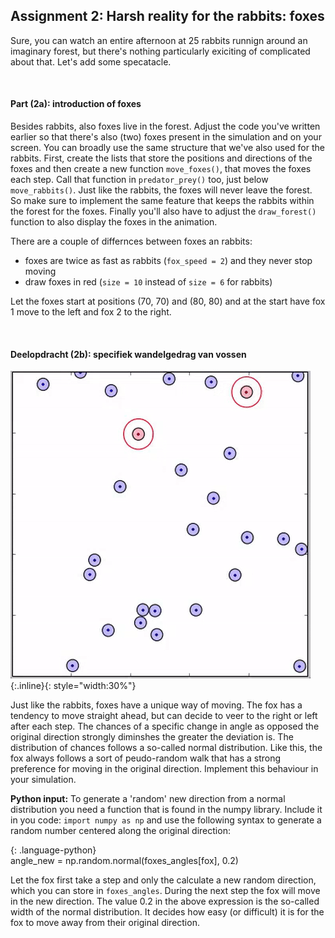 ## Assignment 2: Harsh reality for the rabbits: foxes

Sure, you can watch an entire afternoon at 25 rabbits runnign around an imaginary forest, but there's nothing particularly exiciting of complicated about that. Let's add some specatacle. 

<br>

#### Part (2a): introduction of foxes

Besides rabbits, also foxes live in the forest. Adjust the code you've written earlier so that there's also (two) foxes present in the simulation and on your screen. You can broadly use the same structure that we've also used for the rabbits. First, create the lists that store the positions and directions of the foxes and then create a new function `move_foxes()`, that moves the foxes each step. Call that function in `predator_prey()` too, just below `move_rabbits()`. Just like the rabbits, the foxes will never leave the forest. So make sure to implement the same feature that keeps the rabbits within the forest for the foxes. Finally you'll also have to adjust the `draw_forest()` function to also display the foxes in the animation.

There are a couple of differnces between foxes an rabbits:

   * foxes are twice as fast as rabbits (`fox_speed = 2`) and they never stop moving
   * draw foxes in red (`size = 10` instead of `size = 6` for rabbits)

Let the foxes start at positions (70, 70) and (80, 80) and at the start have fox 1 move to the left and fox 2 to the right.

<br>

#### Deelopdracht (2b): specifiek wandelgedrag van vossen

![](konijnenenvossen.gif){:.inline}{: style="width:30%"}


Just like the rabbits, foxes have a unique way of moving. The fox has a tendency to move straight ahead, but can decide to veer to the right or left after each step. The chances of a specific change in angle as opposed the original direction strongly diminshes the greater the deviation is. The distribution of chances follows a so-called normal distribution. Like this, the fox always follows a sort of peudo-random walk that has a strong preference for moving in the original direction. Implement this behaviour in your simulation.

<b>Python input:</b> To generate a 'random' new direction from a normal distribution you need a function that is found in the numpy library. Include it in you code: `import numpy as np` and use the following syntax to generate a random number centered along the original direction:


{: .language-python}   
     angle_new = np.random.normal(foxes_angles[fox], 0.2)  

Let the fox first take a step and only the calculate a new random direction, which you can store in `foxes_angles`. During the next step the fox will move in the new direction. The value 0.2 in the above expression is the so-called width of the normal distribution. It decides how easy (or difficult) it is for the fox to move away from their original direction.

<br>

